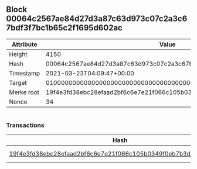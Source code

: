 ## Block 00064c2567ae84d27d3a87c63d973c07c2a3c67bdf3f7bc1b65c2f1695d602ac

Attribute | Value
--- | ---
Height | 4150
Hash | 00064c2567ae84d27d3a87c63d973c07c2a3c67bdf3f7bc1b65c2f1695d602ac
Timestamp | 2021-03-23T04:09:47+00:00
Target | 0100000000000000000000000000000000000000000000000000000000000000
Merke root | 19f4e3fd38ebc28efaad2bf6c6e7e21f066c105b0349f0eb7b3d2525fbf1f359
Nonce | 34

```

```

### Transactions

Hash | Amount
--- | ---
[19f4e3fd38ebc28efaad2bf6c6e7e21f066c105b0349f0eb7b3d2525fbf1f359](19f4e3fd38ebc28efaad2bf6c6e7e21f066c105b0349f0eb7b3d2525fbf1f359.md) | 10.00000000 SKEPTI 
